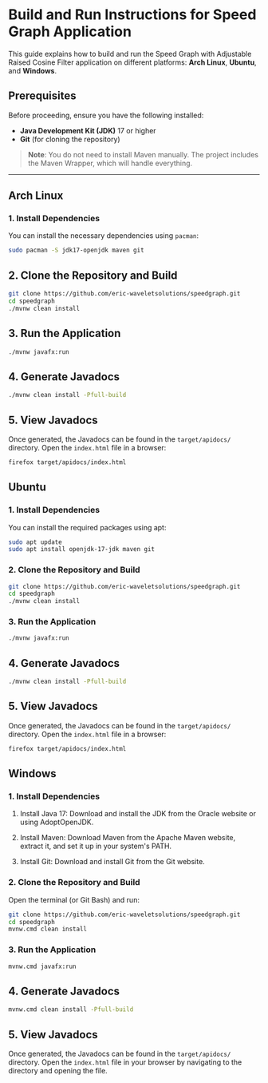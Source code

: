 # Build and Run Instructions for Speed Graph Application

This guide explains how to build and run the Speed Graph with Adjustable Raised Cosine Filter application on different platforms: **Arch Linux**, **Ubuntu**, and **Windows**.

## Prerequisites

Before proceeding, ensure you have the following installed:
- **Java Development Kit (JDK)** 17 or higher
- **Git** (for cloning the repository)

> **Note**: You do not need to install Maven manually. The project includes the Maven Wrapper, which will handle everything.

---

## Arch Linux

### 1. Install Dependencies
You can install the necessary dependencies using `pacman`:
```bash
sudo pacman -S jdk17-openjdk maven git
```

## 2. Clone the Repository and Build
```bash
git clone https://github.com/eric-waveletsolutions/speedgraph.git
cd speedgraph
./mvnw clean install
```

## 3. Run the Application
```bash
./mvnw javafx:run
```

## 4. Generate Javadocs
```bash
./mvnw clean install -Pfull-build
```

## 5. View Javadocs
Once generated, the Javadocs can be found in the `target/apidocs/` directory. Open the `index.html` file in a browser:
```bash
firefox target/apidocs/index.html
```

## Ubuntu
### 1. Install Dependencies

You can install the required packages using apt:

```bash
sudo apt update
sudo apt install openjdk-17-jdk maven git
```

### 2. Clone the Repository and Build
```bash
git clone https://github.com/eric-waveletsolutions/speedgraph.git
cd speedgraph
./mvnw clean install
```

### 3. Run the Application
```bash
./mvnw javafx:run
```

## 4. Generate Javadocs
```bash
./mvnw clean install -Pfull-build
```

## 5. View Javadocs
Once generated, the Javadocs can be found in the `target/apidocs/` directory. Open the `index.html` file in a browser:
```bash
firefox target/apidocs/index.html
```

## Windows
### 1. Install Dependencies

1. Install Java 17: Download and install the JDK from the Oracle website or using AdoptOpenJDK.

2. Install Maven: Download Maven from the Apache Maven website, extract it, and set it up in your system's PATH.

3. Install Git: Download and install Git from the Git website.

### 2. Clone the Repository and Build

Open the terminal (or Git Bash) and run:
```bash
git clone https://github.com/eric-waveletsolutions/speedgraph.git
cd speedgraph
mvnw.cmd clean install
```

### 3. Run the Application
```bash
mvnw.cmd javafx:run
```

## 4. Generate Javadocs
```bash
mvnw.cmd clean install -Pfull-build
```

## 5. View Javadocs
Once generated, the Javadocs can be found in the `target/apidocs/` directory. Open the `index.html` file in your browser by navigating to the directory and opening the file.
